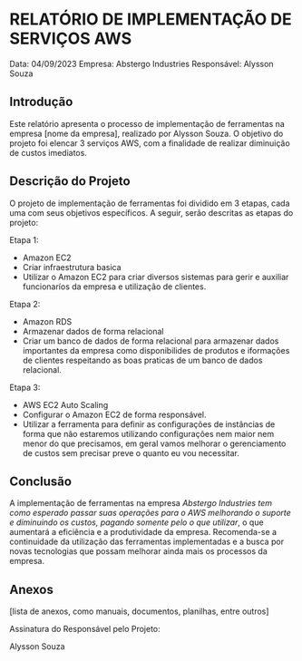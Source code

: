 # RELATÓRIO DE IMPLEMENTAÇÃO DE SERVIÇOS AWS

Data: 04/09/2023
Empresa: Abstergo Industries 
Responsável: Alysson Souza

## Introdução
Este relatório apresenta o processo de implementação de ferramentas na empresa [nome da empresa], realizado por Alysson Souza. O objetivo do projeto foi elencar 3 serviços AWS, com a finalidade de realizar diminuição de custos imediatos.

## Descrição do Projeto
O projeto de implementação de ferramentas foi dividido em 3 etapas, cada uma com seus objetivos específicos. A seguir, serão descritas as etapas do projeto:

Etapa 1: 
- Amazon EC2
- Criar infraestrutura basica 
- Utilizar o Amazon EC2 para criar diversos sistemas para gerir e auxiliar funcionaríos da  empresa e utilização de clientes.

Etapa 2: 
- Amazon RDS
- Armazenar dados de forma relacional
- Criar um banco de dados de forma relacional para armazenar dados importantes da empresa como disponibilides de produtos e iformações de clientes respeitando as boas praticas de um banco de dados relacional.  

Etapa 3: 
- AWS EC2 Auto Scaling
- Configurar o Amazon EC2 de forma responsável.
- Utilizar a ferramenta para definir as configurações de instâncias de forma que não estaremos utilizando configurações nem maior nem menor do que precisamos, em geral vamos melhorar o gerenciamento de custos sem precisar preve o quanto eu vou necessitar. 



## Conclusão
A implementação de ferramentas na empresa *Abstergo Industries tem como esperado passar suas operações para o AWS melhorando o suporte e diminuindo os custos, pagando somente pelo o que utilizar*, o que aumentará a eficiência e a produtividade da empresa. Recomenda-se a continuidade da utilização das ferramentas implementadas e a busca por novas tecnologias que possam melhorar ainda mais os processos da empresa.

## Anexos

[lista de anexos, como manuais, documentos, planilhas, entre outros]

Assinatura do Responsável pelo Projeto:

Alysson Souza
